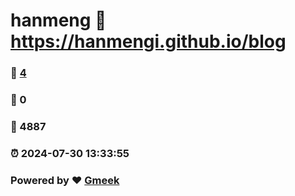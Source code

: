 # hanmeng :link: https://hanmengi.github.io/blog 
### :page_facing_up: [4](https://hanmengi.github.io/blog/tag.html) 
### :speech_balloon: 0 
### :hibiscus: 4887 
### :alarm_clock: 2024-07-30 13:33:55 
### Powered by :heart: [Gmeek](https://github.com/Meekdai/Gmeek)
